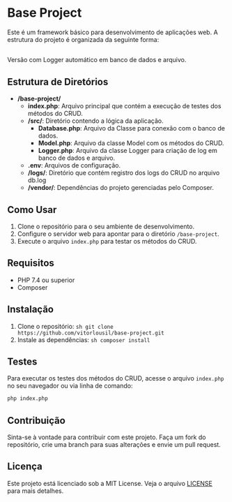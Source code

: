 # Base Project

Este é um framework básico para desenvolvimento de aplicações web. A estrutura do projeto é organizada da seguinte forma:

##
Versão com Logger automático em banco de dados e arquivo.

## Estrutura de Diretórios

- **/base-project/**
    - **index.php**: Arquivo principal que contém a execução de testes dos métodos do CRUD.
    - **/src/**: Diretório contendo a lógica da aplicação.
        - **Database.php**: Arquivo da Classe para conexão com o banco de dados.
        - **Model.php**: Arquivo da classe Model com os métodos do CRUD.
        - **Logger.php**: Arquivo da classe Logger para criação de log em banco de dados e arquivo.
    - **.env**: Arquivos de configuração.
    - **/logs/**: Diretório que contém registro dos logs do CRUD no arquivo db.log
    - **/vendor/**: Dependências do projeto gerenciadas pelo Composer.

## Como Usar

1. Clone o repositório para o seu ambiente de desenvolvimento.
2. Configure o servidor web para apontar para o diretório `/base-project`.
3. Execute o arquivo `index.php` para testar os métodos do CRUD.

## Requisitos

- PHP 7.4 ou superior
- Composer

## Instalação

1. Clone o repositório:
        ```sh
        git clone https://github.com/vitorlousil/base-project.git
        ```
2. Instale as dependências:
        ```sh
        composer install
        ```

## Testes

Para executar os testes dos métodos do CRUD, acesse o arquivo `index.php` no seu navegador ou via linha de comando:
```sh
php index.php
```

## Contribuição

Sinta-se à vontade para contribuir com este projeto. Faça um fork do repositório, crie uma branch para suas alterações e envie um pull request.

## Licença

Este projeto está licenciado sob a MIT License. Veja o arquivo [LICENSE](LICENSE) para mais detalhes.
